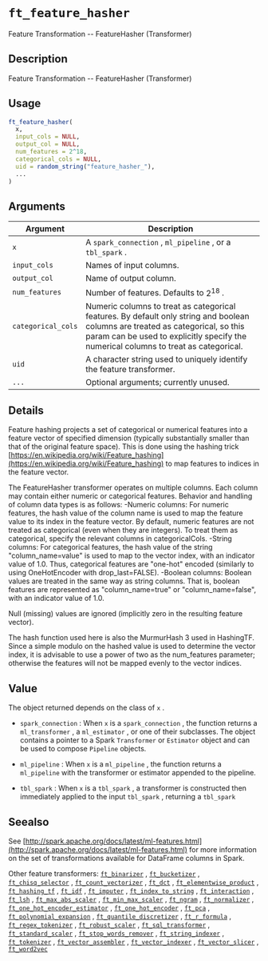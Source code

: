 # `ft_feature_hasher`

Feature Transformation -- FeatureHasher (Transformer)


## Description

Feature Transformation -- FeatureHasher (Transformer)


## Usage

```r
ft_feature_hasher(
  x,
  input_cols = NULL,
  output_col = NULL,
  num_features = 2^18,
  categorical_cols = NULL,
  uid = random_string("feature_hasher_"),
  ...
)
```


## Arguments

Argument      |Description
------------- |----------------
`x`     |     A `spark_connection` , `ml_pipeline` , or a `tbl_spark` .
`input_cols`     |     Names of input columns.
`output_col`     |     Name of output column.
`num_features`     |     Number of features. Defaults to $2^18$ .
`categorical_cols`     |     Numeric columns to treat as categorical features. By default only string and boolean columns are treated as categorical, so this param can be used to explicitly specify the numerical columns to treat as categorical.
`uid`     |     A character string used to uniquely identify the feature transformer.
`...`     |     Optional arguments; currently unused.


## Details

Feature hashing projects a set of categorical or numerical features into a
 feature vector of specified dimension (typically substantially smaller than
 that of the original feature space). This is done using the hashing trick
  [https://en.wikipedia.org/wiki/Feature_hashing](https://en.wikipedia.org/wiki/Feature_hashing) to map features to indices
 in the feature vector.
 
 The FeatureHasher transformer operates on multiple columns. Each column may
 contain either numeric or categorical features. Behavior and handling of
 column data types is as follows: -Numeric columns: For numeric features,
 the hash value of the column name is used to map the feature value to its
 index in the feature vector. By default, numeric features are not treated
 as categorical (even when they are integers). To treat them as categorical,
 specify the relevant columns in categoricalCols. -String columns: For
 categorical features, the hash value of the string "column_name=value"
 is used to map to the vector index, with an indicator value of 1.0.
 Thus, categorical features are "one-hot" encoded (similarly to using
 OneHotEncoder with drop_last=FALSE). -Boolean columns: Boolean values
 are treated in the same way as string columns. That is, boolean features
 are represented as "column_name=true" or "column_name=false", with an
 indicator value of 1.0.
 
 Null (missing) values are ignored (implicitly zero in the resulting feature vector).
 
 The hash function used here is also the MurmurHash 3 used in HashingTF. Since a
 simple modulo on the hashed value is used to determine the vector index, it is
 advisable to use a power of two as the num_features parameter; otherwise the
 features will not be mapped evenly to the vector indices.


## Value

The object returned depends on the class of `x` .
 
   

*   `spark_connection` : When `x` is a `spark_connection` , the function returns a `ml_transformer` , a `ml_estimator` , or one of their subclasses. The object contains a pointer to a Spark `Transformer` or `Estimator` object and can be used to compose  `Pipeline` objects.   

*   `ml_pipeline` : When `x` is a `ml_pipeline` , the function returns a `ml_pipeline` with the transformer or estimator appended to the pipeline.   

*   `tbl_spark` : When `x` is a `tbl_spark` , a transformer is constructed then immediately applied to the input `tbl_spark` , returning a `tbl_spark`


## Seealso

See [http://spark.apache.org/docs/latest/ml-features.html](http://spark.apache.org/docs/latest/ml-features.html) for
 more information on the set of transformations available for DataFrame
 columns in Spark.
 
 Other feature transformers:
 [`ft_binarizer`](#ftbinarizer) ,
 [`ft_bucketizer`](#ftbucketizer) ,
 [`ft_chisq_selector`](#ftchisqselector) ,
 [`ft_count_vectorizer`](#ftcountvectorizer) ,
 [`ft_dct`](#ftdct) ,
 [`ft_elementwise_product`](#ftelementwiseproduct) ,
 [`ft_hashing_tf`](#fthashingtf) ,
 [`ft_idf`](#ftidf) ,
 [`ft_imputer`](#ftimputer) ,
 [`ft_index_to_string`](#ftindextostring) ,
 [`ft_interaction`](#ftinteraction) ,
 [`ft_lsh`](#ftlsh) ,
 [`ft_max_abs_scaler`](#ftmaxabsscaler) ,
 [`ft_min_max_scaler`](#ftminmaxscaler) ,
 [`ft_ngram`](#ftngram) ,
 [`ft_normalizer`](#ftnormalizer) ,
 [`ft_one_hot_encoder_estimator`](#ftonehotencoderestimator) ,
 [`ft_one_hot_encoder`](#ftonehotencoder) ,
 [`ft_pca`](#ftpca) ,
 [`ft_polynomial_expansion`](#ftpolynomialexpansion) ,
 [`ft_quantile_discretizer`](#ftquantilediscretizer) ,
 [`ft_r_formula`](#ftrformula) ,
 [`ft_regex_tokenizer`](#ftregextokenizer) ,
 [`ft_robust_scaler`](#ftrobustscaler) ,
 [`ft_sql_transformer`](#ftsqltransformer) ,
 [`ft_standard_scaler`](#ftstandardscaler) ,
 [`ft_stop_words_remover`](#ftstopwordsremover) ,
 [`ft_string_indexer`](#ftstringindexer) ,
 [`ft_tokenizer`](#fttokenizer) ,
 [`ft_vector_assembler`](#ftvectorassembler) ,
 [`ft_vector_indexer`](#ftvectorindexer) ,
 [`ft_vector_slicer`](#ftvectorslicer) ,
 [`ft_word2vec`](#ftword2vec)


